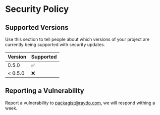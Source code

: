# Security Policy

## Supported Versions

Use this section to tell people about which versions of your project are
currently being supported with security updates.

| Version | Supported          |
| ------- | ------------------ |
| 0.5.0   | :white_check_mark: |
| < 0.5.0   | :x:                |

## Reporting a Vulnerability


 Report a vulnerability to packagist@raydo.com, we will respond withing a week.
